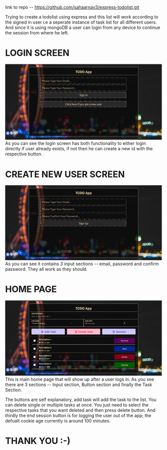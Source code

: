 link to repo -- https://github.com/sahaarnav3/express-todolist.git

Trying to create a todolist using express and this list will work according to the signed in user i.e a seperate instance of task list for all different users. And since it is using mongoDB a user can login from any device to continue the session from where he left.

# LOGIN SCREEN 

![alt text](image.png)
As you can see the login screen has both functionality to either login directly if user already exists, if not then he can create a new id with the respective button.

# CREATE NEW USER SCREEN

![alt text](image-1.png)
As you can see it contains 3 input sections -- email, password and confirm password. They all work as they should.

# HOME PAGE

![alt text](image-2.png)
This is main home page that will show up after a user logs in. As you see there are 3 sections -- Input section, Button section and finally the Task Section.


The buttons are self explanatory, add task will add the task to the list. You can delete single or multiple tasks at once. You just need to select the respective tasks that you want deleted and then press delete button. And thirdly the end session button is for logging the user out of the app; the defualt cookie age currently is around 100 minutes.

# THANK YOU :-)
